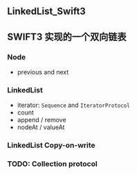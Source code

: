 ## LinkedList_Swift3
SWIFT3 实现的一个双向链表
----

### Node
- previous and next

### LinkedList
- iterator: `Sequence` and `IteratorProtocol`
- count
- append / remove
- nodeAt / valueAt

### LinkedList Copy-on-write

### TODO: Collection protocol
